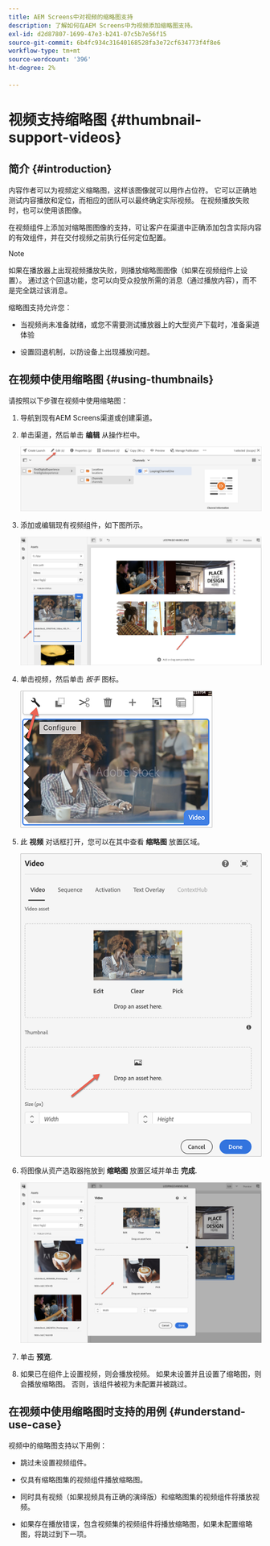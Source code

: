 ```yaml
---
title: AEM Screens中对视频的缩略图支持
description: 了解如何在AEM Screens中为视频添加缩略图支持。
exl-id: d2d87807-1699-47e3-b241-07c5b7e56f15
source-git-commit: 6b4fc934c31640168528fa3e72cf634773f4f8e6
workflow-type: tm+mt
source-wordcount: '396'
ht-degree: 2%

---
```


# 视频支持缩略图 {#thumbnail-support-videos}

## 简介 {#introduction}

内容作者可以为视频定义缩略图，这样该图像就可以用作占位符。 它可以正确地测试内容播放和定位，而相应的团队可以最终确定实际视频。 在视频播放失败时，也可以使用该图像。

在视频组件上添加对缩略图图像的支持，可让客户在渠道中正确添加包含实际内容的有效组件，并在交付视频之前执行任何定位配置。

>[!NOTE]
>如果在播放器上出现视频播放失败，则播放缩略图图像（如果在视频组件上设置）。 通过这个回退功能，您可以向受众投放所需的消息（通过播放内容），而不是完全跳过该消息。

缩略图支持允许您：

* 当视频尚未准备就绪，或您不需要测试播放器上的大型资产下载时，准备渠道体验

* 设置回退机制，以防设备上出现播放问题。

## 在视频中使用缩略图 {#using-thumbnails}

请按照以下步骤在视频中使用缩略图：

1. 导航到现有AEM Screens渠道或创建渠道。

1. 单击渠道，然后单击 **编辑** 从操作栏中。

   ![图像](/help/user-guide/assets/thumbnails/thumbnail-1.png)

1. 添加或编辑现有视频组件，如下图所示。

   ![图像](/help/user-guide/assets/thumbnails/thumbnail-2.png)

1. 单击视频，然后单击 *扳手* 图标。

   ![图像](/help/user-guide/assets/thumbnails/thumbnail-3.png)

1. 此 **视频** 对话框打开，您可以在其中查看 **缩略图** 放置区域。

   ![图像](/help/user-guide/assets/thumbnails/thumbnail-4.png)

1. 将图像从资产选取器拖放到 **缩略图** 放置区域并单击 **完成**.

   ![图像](/help/user-guide/assets/thumbnails/thumbnail-5.png)

1. 单击 **预览**.

1. 如果已在组件上设置视频，则会播放视频。 如果未设置并且设置了缩略图，则会播放缩略图。 否则，该组件被视为未配置并被跳过。

## 在视频中使用缩略图时支持的用例 {#understand-use-case}

视频中的缩略图支持以下用例：

* 跳过未设置视频组件。

* 仅具有缩略图集的视频组件播放缩略图。

* 同时具有视频（如果视频具有正确的演绎版）和缩略图集的视频组件将播放视频。

* 如果存在播放错误，包含视频集的视频组件将播放缩略图，如果未配置缩略图，将跳过到下一项。
